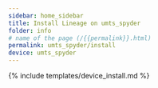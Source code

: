 ```yaml
---
sidebar: home_sidebar
title: Install Lineage on umts_spyder
folder: info
# name of the page (/{{permalink}}.html)
permalink: umts_spyder/install
device: umts_spyder
---
```

{% include templates/device_install.md %}
